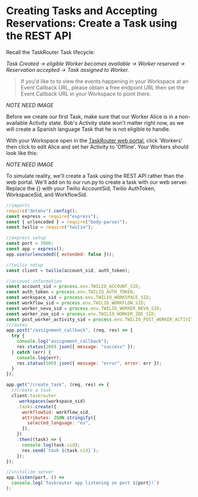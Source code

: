 # Creating Tasks and Accepting Reservations: Create a Task using the REST API

Recall the TaskRouter Task lifecycle:

_Task Created → eligible Worker becomes available → Worker reserved → Reservation accepted → Task assigned to Worker._

> If you'd like to to view the events happening in your Workspace at an Event Callback URL, please obtain a free endpoint URL then set the Event Callback URL in your Workspace to point there.

_NOTE NEED IMAGE_

Before we create our first Task, make sure that our Worker Alice is in a non-available Activity state. Bob's Activity state won't matter right now, as we will create a Spanish language Task that he is not eligible to handle.

With your Workspace open in the [TaskRouter web portal](https://www.twilio.com/user/account/taskrouter/workspaces), click 'Workers' then click to edit Alice and set her Activity to 'Offline'. Your Workers should look like this:

_NOTE NEED IMAGE_

To simulate reality, we'll create a Task using the REST API rather than the web portal. We'll add on to our run.py to create a task with our web server. Replace the {} with your Twilio AccountSid, Twilio AuthToken, WorkspaceSid, and WorkflowSid.

```javascript
//imports
require("dotenv").config();
const express = require("express");
const { urlencoded } = require("body-parser");
const twilio = require("twilio");

//express setup
const port = 3000;
const app = express();
app.use(urlencoded({ extended: false }));

//twilio setup
const client = twilio(account_sid, auth_token);

//account information
const account_sid = process.env.TWILIO_ACCOUNT_SID;
const auth_token = process.env.TWILIO_AUTH_TOKEN;
const workspace_sid = process.env.TWILIO_WORKSPACE_SID;
const workflow_sid = process.env.TWILIO_WORKFLOW_SID;
const worker_neva_sid = process.env.TWILIO_WORKER_NEVA_SID;
const worker_zoe_sid = process.env.TWILIO_WORKER_ZOE_SID;
const post_worker_activity_sid = process.env.TWILIO_POST_WORKER_ACTIVITY;
//routes
app.post("/assignment_callback", (req, res) => {
  try {
    console.log("assignment_callback");
    res.status(200).json({ message: "success" });
  } catch (err) {
    console.log(err);
    res.status(500).json({ message: "error", error: err });
  }
});

app.get("/create_task", (req, res) => {
  //Create a task
  client.taskrouter
    .workspaces(workspace_sid)
    .tasks.create({
      workflowSid: workflow_sid,
      attributes: JSON.stringify({
        selected_language: "es",
      }),
    })
    .then((task) => {
      console.log(task.sid);
      res.send(`task ${task.sid}`);
    });
});

//initalize server
app.listen(port, () =>
  console.log(`Taskrouter app listening on port ${port}!`)
);
```
